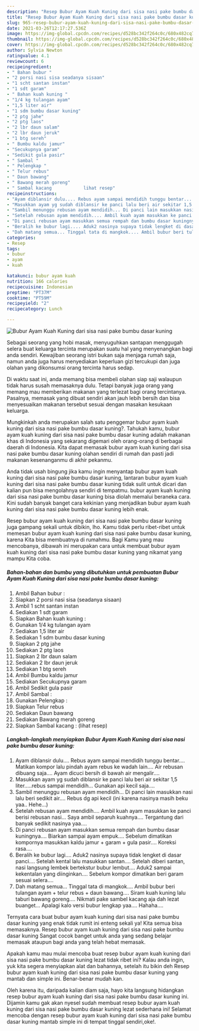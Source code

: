 ```yaml
---
description: "Resep Bubur Ayam Kuah Kuning dari sisa nasi pake bumbu dasar kuning Sederhana dan Mudah Dibuat"
title: "Resep Bubur Ayam Kuah Kuning dari sisa nasi pake bumbu dasar kuning Sederhana dan Mudah Dibuat"
slug: 965-resep-bubur-ayam-kuah-kuning-dari-sisa-nasi-pake-bumbu-dasar-kuning-sederhana-dan-mudah-dibuat
date: 2021-03-26T12:17:27.536Z
image: https://img-global.cpcdn.com/recipes/d528bc342f264c0c/680x482cq70/bubur-ayam-kuah-kuning-dari-sisa-nasi-pake-bumbu-dasar-kuning-foto-resep-utama.jpg
thumbnail: https://img-global.cpcdn.com/recipes/d528bc342f264c0c/680x482cq70/bubur-ayam-kuah-kuning-dari-sisa-nasi-pake-bumbu-dasar-kuning-foto-resep-utama.jpg
cover: https://img-global.cpcdn.com/recipes/d528bc342f264c0c/680x482cq70/bubur-ayam-kuah-kuning-dari-sisa-nasi-pake-bumbu-dasar-kuning-foto-resep-utama.jpg
author: Sylvia Newton
ratingvalue: 4.1
reviewcount: 6
recipeingredient:
- " Bahan bubur "
- "2 porsi nasi sisa seadanya sisaan"
- "1 scht santan instan"
- "1 sdt garam"
- " Bahan kuah kuning "
- "1/4 kg tulangan ayam"
- "1,5 liter air"
- "1 sdm bumbu dasar kuning"
- "2 ptg jahe"
- "2 ptg laos"
- "2 lbr daun salam"
- "2 lbr daun jeruk"
- "1 btg sereh"
- " Bumbu kaldu jamur"
- "Secukupnya garam"
- "Sedikit gula pasir"
- " Sambal "
- " Pelengkap "
- " Telur rebus"
- " Daun bawang"
- " Bawang merah goreng"
- " Sambal kacang            lihat resep"
recipeinstructions:
- "Ayam diblansir dulu.... Rebus ayam sampai mendidih tunggu bentar.... Matikan kompor lalu pindah ayam rebus ke wadah lain.... Air rebusan dibuang saja.... Ayam dicuci bersih di bawah air mengalir...."
- "Masukkan ayam yg sudah diblansir ke panci lalu beri air sekitar 1,5 liter.....rebus sampai mendidih... Gunakan api kecil saja...."
- "Sambil menunggu rebusan ayam mendidih... Di panci lain masukkan nasi lalu beri sedikit air.... Rebus dg api kecil (ini karena nasinya masih beku yaa.. Hehe...)"
- "Setelah rebusan ayam mendidih.... Ambil kuah ayam masukkan ke panci berisi rebusan nasi... Saya ambil separuh kuahnya.... Tergantung dari banyak sedikit nasinya yaa...."
- "Di panci rebusan ayam masukkan semua rempah dan bumbu dasar kuningnya.... Biarkan sampai ayam empuk.... Sebelum dimatikan kompornya masukkan kaldu jamur + garam + gula pasir.... Koreksi rasa...."
- "Beralih ke bubur lagi.... Aduk2 nasinya supaya tidak lengket di dasar panci.... Setelah kental lalu masukkan santan.... Setelah diberi santan, nasi langsung lembek bertekstur bubur lembut.... Aduk2 sampai kekentalan yang diinginkan.... Sebelum kompor dimatikan beri garam sesuai selera...."
- "Dah matang semua... Tinggal tata di mangkok.... Ambil bubur beri tulangan ayam + telur rebus + daun bawang.... Siram kuah kuning lalu taburi bawang goreng.... Nikmati pake sambel kacang aja dah lezat buanget... Apalagi kalo versi bubur lengkap yaa.... Hahaha...."
categories:
- Resep
tags:
- bubur
- ayam
- kuah

katakunci: bubur ayam kuah 
nutrition: 166 calories
recipecuisine: Indonesian
preptime: "PT37M"
cooktime: "PT59M"
recipeyield: "2"
recipecategory: Lunch

---
```



![Bubur Ayam Kuah Kuning dari sisa nasi pake bumbu dasar kuning](https://img-global.cpcdn.com/recipes/d528bc342f264c0c/680x482cq70/bubur-ayam-kuah-kuning-dari-sisa-nasi-pake-bumbu-dasar-kuning-foto-resep-utama.jpg)

Sebagai seorang yang hobi masak, menyuguhkan santapan menggugah selera buat keluarga tercinta merupakan suatu hal yang menyenangkan bagi anda sendiri. Kewajiban seorang istri bukan saja menjaga rumah saja, namun anda juga harus menyediakan keperluan gizi tercukupi dan juga olahan yang dikonsumsi orang tercinta harus sedap.

Di waktu  saat ini, anda memang bisa membeli olahan siap saji walaupun tidak harus susah memasaknya dulu. Tetapi banyak juga orang yang memang mau memberikan makanan yang terlezat bagi orang tercintanya. Pasalnya, memasak yang dibuat sendiri akan jauh lebih bersih dan bisa menyesuaikan makanan tersebut sesuai dengan masakan kesukaan keluarga. 



Mungkinkah anda merupakan salah satu penggemar bubur ayam kuah kuning dari sisa nasi pake bumbu dasar kuning?. Tahukah kamu, bubur ayam kuah kuning dari sisa nasi pake bumbu dasar kuning adalah makanan khas di Indonesia yang sekarang digemari oleh orang-orang di berbagai daerah di Indonesia. Kita dapat memasak bubur ayam kuah kuning dari sisa nasi pake bumbu dasar kuning olahan sendiri di rumah dan pasti jadi makanan kesenanganmu di akhir pekanmu.

Anda tidak usah bingung jika kamu ingin menyantap bubur ayam kuah kuning dari sisa nasi pake bumbu dasar kuning, lantaran bubur ayam kuah kuning dari sisa nasi pake bumbu dasar kuning tidak sulit untuk dicari dan kalian pun bisa mengolahnya sendiri di tempatmu. bubur ayam kuah kuning dari sisa nasi pake bumbu dasar kuning bisa diolah memalui beraneka cara. Kini sudah banyak banget cara kekinian yang menjadikan bubur ayam kuah kuning dari sisa nasi pake bumbu dasar kuning lebih enak.

Resep bubur ayam kuah kuning dari sisa nasi pake bumbu dasar kuning juga gampang sekali untuk dibikin, lho. Kamu tidak perlu ribet-ribet untuk memesan bubur ayam kuah kuning dari sisa nasi pake bumbu dasar kuning, karena Kita bisa membuatnya di rumahmu. Bagi Kamu yang mau mencobanya, dibawah ini merupakan cara untuk membuat bubur ayam kuah kuning dari sisa nasi pake bumbu dasar kuning yang nikamat yang mampu Kita coba.

<!--inarticleads1-->

##### Bahan-bahan dan bumbu yang dibutuhkan untuk pembuatan Bubur Ayam Kuah Kuning dari sisa nasi pake bumbu dasar kuning:

1. Ambil  Bahan bubur :
1. Siapkan 2 porsi nasi sisa (seadanya sisaan)
1. Ambil 1 scht santan instan
1. Sediakan 1 sdt garam
1. Siapkan  Bahan kuah kuning :
1. Gunakan 1/4 kg tulangan ayam
1. Sediakan 1,5 liter air
1. Sediakan 1 sdm bumbu dasar kuning
1. Siapkan 2 ptg jahe
1. Sediakan 2 ptg laos
1. Siapkan 2 lbr daun salam
1. Sediakan 2 lbr daun jeruk
1. Sediakan 1 btg sereh
1. Ambil  Bumbu kaldu jamur
1. Sediakan Secukupnya garam
1. Ambil Sedikit gula pasir
1. Ambil  Sambal :
1. Gunakan  Pelengkap :
1. Siapkan  Telur rebus
1. Sediakan  Daun bawang
1. Sediakan  Bawang merah goreng
1. Siapkan  Sambal kacang :           (lihat resep)




<!--inarticleads2-->

##### Langkah-langkah menyiapkan Bubur Ayam Kuah Kuning dari sisa nasi pake bumbu dasar kuning:

1. Ayam diblansir dulu.... Rebus ayam sampai mendidih tunggu bentar.... Matikan kompor lalu pindah ayam rebus ke wadah lain.... Air rebusan dibuang saja.... Ayam dicuci bersih di bawah air mengalir....
1. Masukkan ayam yg sudah diblansir ke panci lalu beri air sekitar 1,5 liter.....rebus sampai mendidih... Gunakan api kecil saja....
1. Sambil menunggu rebusan ayam mendidih... Di panci lain masukkan nasi lalu beri sedikit air.... Rebus dg api kecil (ini karena nasinya masih beku yaa.. Hehe...)
1. Setelah rebusan ayam mendidih.... Ambil kuah ayam masukkan ke panci berisi rebusan nasi... Saya ambil separuh kuahnya.... Tergantung dari banyak sedikit nasinya yaa....
1. Di panci rebusan ayam masukkan semua rempah dan bumbu dasar kuningnya.... Biarkan sampai ayam empuk.... Sebelum dimatikan kompornya masukkan kaldu jamur + garam + gula pasir.... Koreksi rasa....
1. Beralih ke bubur lagi.... Aduk2 nasinya supaya tidak lengket di dasar panci.... Setelah kental lalu masukkan santan.... Setelah diberi santan, nasi langsung lembek bertekstur bubur lembut.... Aduk2 sampai kekentalan yang diinginkan.... Sebelum kompor dimatikan beri garam sesuai selera....
1. Dah matang semua... Tinggal tata di mangkok.... Ambil bubur beri tulangan ayam + telur rebus + daun bawang.... Siram kuah kuning lalu taburi bawang goreng.... Nikmati pake sambel kacang aja dah lezat buanget... Apalagi kalo versi bubur lengkap yaa.... Hahaha....




Ternyata cara buat bubur ayam kuah kuning dari sisa nasi pake bumbu dasar kuning yang enak tidak rumit ini enteng sekali ya! Kita semua bisa memasaknya. Resep bubur ayam kuah kuning dari sisa nasi pake bumbu dasar kuning Sangat cocok banget untuk anda yang sedang belajar memasak ataupun bagi anda yang telah hebat memasak.

Apakah kamu mau mulai mencoba buat resep bubur ayam kuah kuning dari sisa nasi pake bumbu dasar kuning lezat tidak ribet ini? Kalau anda ingin, yuk kita segera menyiapkan alat dan bahannya, setelah itu bikin deh Resep bubur ayam kuah kuning dari sisa nasi pake bumbu dasar kuning yang mantab dan simple ini. Benar-benar mudah kan. 

Oleh karena itu, daripada kalian diam saja, hayo kita langsung hidangkan resep bubur ayam kuah kuning dari sisa nasi pake bumbu dasar kuning ini. Dijamin kamu gak akan nyesel sudah membuat resep bubur ayam kuah kuning dari sisa nasi pake bumbu dasar kuning lezat sederhana ini! Selamat mencoba dengan resep bubur ayam kuah kuning dari sisa nasi pake bumbu dasar kuning mantab simple ini di tempat tinggal sendiri,oke!.

